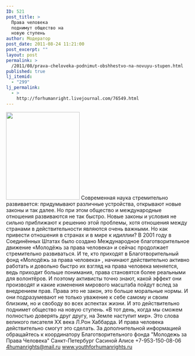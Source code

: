 ```yaml
---
ID: 521
post_title: >
  Права человека
  поднимут общество на
  новую ступень
author: Модератор
post_date: 2011-08-24 11:21:00
post_excerpt: ""
layout: post
permalink: >
  /2011/08/prava-cheloveka-podnimut-obshhestvo-na-novuyu-stupen.html
published: true
lj_itemid:
  - "299"
lj_permalink:
  - >
    http://forhumanright.livejournal.com/76549.html
---
```

<a href="http://pics.livejournal.com/forhumanright/pic/00008r2h/"><img src="http://pics.livejournal.com/forhumanright/pic/00008r2h" width="202" height="240" border='0'/></a> Современная наука стремительно развивается: придумывают различные устройства, открывают новые законы и так далее. Но при этом общество и международные отношения развиваются не так быстро. Новые законы и условия не сильно приближают к решению этой проблемы, хотя отношения между странами в действительности являются очень важными. Но как привести отношения в странах и в мире к идиллии?
В 2001 году в Соединённых Штатах было создано Международное благотворительное движение «Молодёжь за права человека»  и сейчас продолжает стремительно развиваться. И те, кто приходят в Благотворительный фонд «Молодёжь за права человека» , начинают действительно активно работать и довольно быстро их взгляд на права человека меняется, ведь приходит больше понимания, права становятся более реальными для волонтёров. И поэтому активисты точно знают, какой эффект они производят и какие изменения мирового масштаба пойдут вслед за внедрением прав. Права это не закон, это больше моральные нормы. И они подразумевают не только уважение к себе самому и своим близким, но и свободу во всех аспектах жизни. И это действительно поднимет общество на новую ступень.
«В тот день, когда мы сможем полностью доверять друг другу, на Земле наступит мир». Это слова великого писателя ХХ века Л.Рон Хаббарда. И права человека действительно смогут это сделать.
За дополнительной информацией обращайтесь к координатору
Благотворительного фонда
 "Молодежь за Права Человека" Санкт-Петербург 
Сасиной Алисе 
+7-953-150-08-06 
4humanrights@mail.ru
www.youthforhumanrights.ru